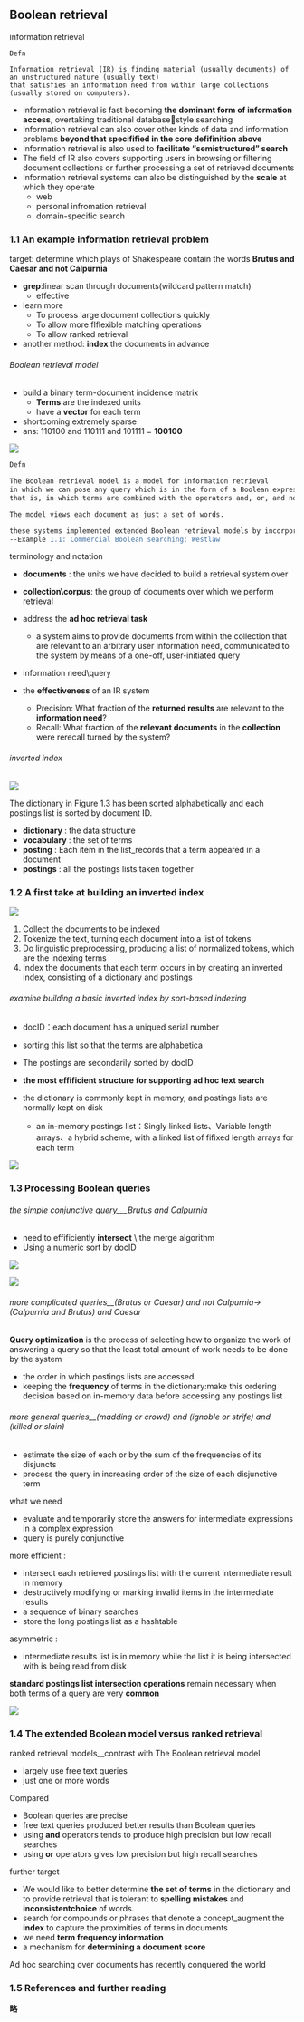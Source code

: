## Boolean retrieval

information retrieval

```
Defn

Information retrieval (IR) is finding material (usually documents) of an unstructured nature (usually text) 
that satisfies an information need from within large collections (usually stored on computers).
```

* Information retrieval is fast becoming **the dominant form of information access**, overtaking traditional databasestyle searching
* Information retrieval can also cover other kinds of data and information problems **beyond that specifified in the core defifinition above**
* Information retrieval is also used to **facilitate “semistructured” search**
* The field of IR also covers supporting users in browsing or filtering document collections or further processing a set of retrieved documents
* Information retrieval systems can also be distinguished by the **scale** at which they operate
  * web
  * personal infromation retrieval
  * domain-specific search

### 1.1 An example information retrieval problem

target:  determine which plays of Shakespeare contain the words **Brutus and Caesar and not Calpurnia**

* **grep**:linear scan through documents(wildcard pattern match)
  * effective
* learn more
  * To process large document collections quickly
  * To allow more flflexible matching operations
  * To allow ranked retrieval
* another method:  **index** the documents in advance

###### Boolean retrieval model

* build a binary term-document incidence matrix
  * **Terms** are the indexed units
  * have a **vector** for each term
* shortcoming:extremely sparse
* ans:  110100 and 110111 and 101111 = **100100**

![](assets/20220916_143705_image.png)

```apache
Defn

The Boolean retrieval model is a model for information retrieval 
in which we can pose any query which is in the form of a Boolean expression of terms,
that is, in which terms are combined with the operators and, or, and not.

The model views each document as just a set of words.

these systems implemented extended Boolean retrieval models by incorporating additional operators
--Example 1.1: Commercial Boolean searching: Westlaw
```

terminology and notation

* **documents** : the units we have decided to build a retrieval system over
* **collection\corpus**:  the group of documents over which we perform retrieval
* address the **ad hoc retrieval task**

  * a system aims to provide documents from within the collection that are relevant to an arbitrary user information need, communicated to the system by means of a one-off, user-initiated query
* information need\query
* the **effectiveness** of an IR system

  * Precision: What fraction of the **returned results** are relevant to the **information need**?
  * Recall: What fraction of the **relevant documents** in the **collection** were rerecall turned by the system?

###### inverted index

![](assets/20220916_145655_image.png)

The dictionary in Figure 1.3 has been sorted alphabetically and each postings list is sorted by document ID.

* **dictionary** : the data structure
* **vocabulary** : the set of terms
* **posting** : Each item in the list_records that a term appeared in a document
* **postings** : all the postings lists taken together

### 1.2 A first take at building an inverted index

![](assets/20220916_150519_image.png)

1. Collect the documents to be indexed
2. Tokenize the text, turning each document into a list of tokens
3. Do linguistic preprocessing, producing a list of normalized tokens, which are the indexing terms
4. Index the documents that each term occurs in by creating an inverted index, consisting of a dictionary and postings

###### examine building a basic inverted index by sort-based indexing

* docID：each document has a uniqued serial number
* sorting this list so that the terms are alphabetica
* The postings are secondarily sorted by docID
* **the most effificient structure for supporting ad hoc text search**
* the dictionary is commonly kept in memory, and postings lists are normally kept on disk

  * an in-memory postings list：Singly linked lists、Variable length arrays、a hybrid scheme, with a linked list of fifixed length arrays for each term

![](assets/20220916_151902_image.png)

### 1.3 Processing Boolean queries

###### the simple conjunctive query___Brutus and Calpurnia

* need to effificiently **intersect** \ the merge algorithm
* Using a numeric sort by docID

![](assets/20220916_152145_image.png)

![](assets/20220916_152850_image.png)

###### more complicated queries__(Brutus or Caesar) and not Calpurnia->(Calpurnia and Brutus) and Caesar

**Query optimization** is the process of selecting how to organize the work of answering a query so that the least total amount of work needs to be done by the system

* the order in which postings lists are accessed
* keeping the **frequency** of terms in the dictionary:make this ordering decision based on in-memory data before accessing any postings list

###### more general queries__(madding or crowd) and (ignoble or strife) and (killed or slain)

* estimate the size of each or by the sum of the frequencies of its disjuncts
* process the query in increasing order of the size of each disjunctive term

what we need

* evaluate and temporarily store the answers for intermediate expressions in a complex expression
* query is purely conjunctive

more efficient :

* intersect each retrieved postings list with the current intermediate result in memory
* destructively modifying or marking invalid items in the intermediate results
* a sequence of binary searches
* store the long postings list as a hashtable

asymmetric :

* intermediate results list is in memory while the list it is being intersected with is being read from disk

**standard postings list intersection operations** remain necessary when both terms of a query are very **common**

![](assets/20220916_153545_image.png)

### 1.4 The extended Boolean model versus ranked retrieval

ranked retrieval models__contrast with The Boolean retrieval model

* largely use free text queries
* just one or more words

Compared

* Boolean queries are precise
* free text queries produced better results than Boolean queries
* using **and** operators tends to produce high precision but low recall searches
* using **or** operators gives low precision but high recall searches

further target

* We would like to better determine **the set of terms** in the dictionary and to provide retrieval that is tolerant to **spelling mistakes** and **inconsistentchoice** of words.
* search for compounds or phrases that denote a concept_augment the **index** to capture the proximities of terms in documents
* we need **term frequency information**
* a mechanism for **determining a document score**

Ad hoc searching over documents has recently conquered the world

### 1.5 References and further reading

**略**
